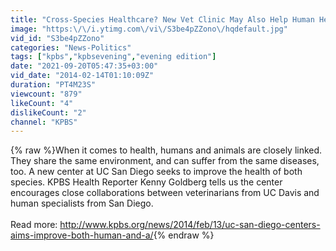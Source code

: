 ```yaml
---
title: "Cross-Species Healthcare? New Vet Clinic May Also Help Human Health"
image: "https:\/\/i.ytimg.com\/vi\/S3be4pZZono\/hqdefault.jpg"
vid_id: "S3be4pZZono"
categories: "News-Politics"
tags: ["kpbs","kpbsevening","evening edition"]
date: "2021-09-20T05:47:35+03:00"
vid_date: "2014-02-14T01:10:09Z"
duration: "PT4M23S"
viewcount: "879"
likeCount: "4"
dislikeCount: "2"
channel: "KPBS"
---
```

{% raw %}When it comes to health, humans and animals are closely linked. They share the same environment, and can suffer from the same diseases, too. A new center at UC San Diego seeks to improve the health of both species. KPBS Health Reporter Kenny Goldberg tells us the center encourages close collaborations between veterinarians from UC Davis and human specialists from San Diego.<br /><br />Read more: <a rel="nofollow" target="blank" href="http://www.kpbs.org/news/2014/feb/13/uc-san-diego-centers-aims-improve-both-human-and-a/">http://www.kpbs.org/news/2014/feb/13/uc-san-diego-centers-aims-improve-both-human-and-a/</a>{% endraw %}
